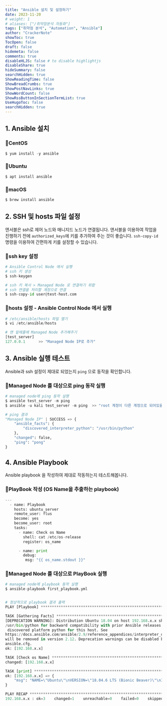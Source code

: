 ```yaml
---
title: "Ansible 설치 및 설정하기"
date: 2023-11-20
# weight: 1
# aliases: ["/취약점분석 자동화"]
tags: ["취약점 분석", "Automation", "Ansible"]
author: "CrackerNote"
showToc: true
TocOpen: false
draft: false
hidemeta: false
comments: true
disableHLJS: false # to disable highlightjs
disableShare: true
hideSummary: false
searchHidden: true
ShowReadingTime: false
ShowBreadCrumbs: true
ShowPostNavLinks: true
ShowWordCount: false
ShowRssButtonInSectionTermList: true
UseHugoToc: false
searchHidden: true
---
```


## 1. Ansible 설치



### 📜CentOS

```python
$ yum install -y ansible 
```



### 📜Ubuntu

```python
$ apt install ansible
```



### 📜macOS

```python
$ brew install ansible
```



## 2. SSH 및 hosts 파일 설정

앤서블은 ssh로 제어 노드와 매니지드 노드가 연결됩니다. 앤서블을 이용하여 작업을 진행하기 전에 `authorized_keys`에 키를 추가하여 주는 것이 좋습니다. `ssh-copy-id` 명령을 이용하여 간편하게 키를 설정할 수 있습니다.



### 📜ssh key 설정

```python
# Ansible Control Node 에서 실행
# ssh 키 생성 
$ ssh-keygen

# ssh 키 복사 > Managed Node 로 연결하기 위함
# ssh 연결을 처리할 계정으로 연결 
$ ssh-copy-id user@test-host.com
```



### 📜hosts 설정 - Ansible Control Node 에서 실행

```python
# /etc/ansible/hosts 파일 열기
$ vi /etc/ansible/hosts

# 맨 밑에줄에 Managed Node 추가해주기 
[test_server]
127.0.0.1      >> "Managed Node IP로 추가"
```



## 3. Ansible 실행 테스트

Ansible과 ssh 설정이 제대로 되었는지  `ping` 으로 동작을 확인합니다.



### 📜Managed Node 를 대상으로 ping 동작 실행

```python
# managed node에 ping 동작 실행
$ ansible test_server -m ping
$ ansible -u kali test_server -m ping  >> "root 계정이 다른 계정으로 되어있을 경우 계정입력"

# ping 결과
"Managed Node IP" | SUCCESS => {
    "ansible_facts": {
        "discovered_interpreter_python": "/usr/bin/python"
    }, 
    "changed": false, 
    "ping": "pong"
} 
```



## 4. Ansible Playbook 

Ansible playbook 을 작성하여 제대로 작동하는지 테스트해봅니다. 



### 📜PlayBook 작성 (OS Name을 추출하는 playbook)

```python
---
  - name: Playbook
    hosts: ubuntu_server
    remote_user: flus
    become: yes
    become_user: root
    tasks:
      - name: Check os Name  
        shell: cat /etc/os-release  
        register: os_name  

      - name: print
        debug:
         msg: "{{ os_name.stdout }}"
```



### 📜Managed Node 를 대상으로 PlayBook 실행

```python
# managed node에 playbook 동작 실행
$ ansible-playbook first_playbook.yml


# 정상적으로 playbook 결과 출력
PLAY [Playbook] *****************************************************************************************

TASK [Gathering Facts] *****************************************************************************************
[DEPRECATION WARNING]: Distribution Ubuntu 18.04 on host 192.168.x.x should use /usr/bin/python3, but is using 
/usr/bin/python for backward compatibility with prior Ansible releases. A future Ansible release will default to using the
 discovered platform python for this host. See 
https://docs.ansible.com/ansible/2.9/reference_appendices/interpreter_discovery.html for more information. This feature 
will be removed in version 2.12. Deprecation warnings can be disabled by setting deprecation_warnings=False in 
ansible.cfg.
ok: [192.168.x.x]

TASK [Check os Name] *****************************************************************************************
changed: [192.168.x.x]

TASK [print] *****************************************************************************************
ok: [192.168.x.x] => {
    "msg": "NAME=\"Ubuntu\"\nVERSION=\"18.04.6 LTS (Bionic Beaver)\"\nID=ubuntu\nID_LIKE=debian\nPRETTY_NAME=\"Ubuntu 18.04.6 LTS\"\nVERSION_ID=\"18.04\"\nHOME_URL=\"https://www.ubuntu.com/\"\nSUPPORT_URL=\"https://help.ubuntu.com/\"\nBUG_REPORT_URL=\"https://bugs.launchpad.net/ubuntu/\"\nPRIVACY_POLICY_URL=\"https://www.ubuntu.com/legal/terms-and-policies/privacy-policy\"\nVERSION_CODENAME=bionic\nUBUNTU_CODENAME=bionic"
}

PLAY RECAP *****************************************************************************************
192.168.x.x : ok=3    changed=1    unreachable=0    failed=0    skipped=0    rescued=0    ignored=0 
```

